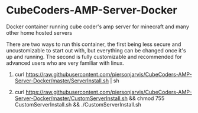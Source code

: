 # CubeCoders-AMP-Server-Docker
Docker container running cube coder's amp server for minecraft and many other home hosted servers

There are two ways to run this container, the first being less secure and uncustomizable to start out with, but everything can be changed once it's up and running. 
The second is fully customizable and recommended for advanced users who are very familiar with linux. 

1) curl https://raw.githubusercontent.com/piersonjarvis/CubeCoders-AMP-Server-Docker/master/ServerInstall.sh | sh

2) curl https://raw.githubusercontent.com/piersonjarvis/CubeCoders-AMP-Server-Docker/master/CustomServerInstall.sh && chmod 755 CustomServerInstall.sh && ./CustomServerInstall.sh
